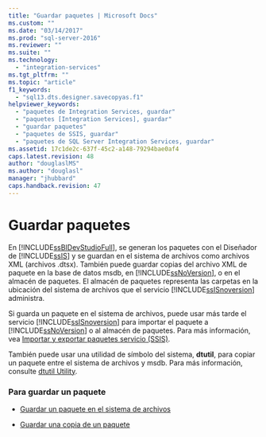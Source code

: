 ```yaml
---
title: "Guardar paquetes | Microsoft Docs"
ms.custom: ""
ms.date: "03/14/2017"
ms.prod: "sql-server-2016"
ms.reviewer: ""
ms.suite: ""
ms.technology: 
  - "integration-services"
ms.tgt_pltfrm: ""
ms.topic: "article"
f1_keywords: 
  - "sql13.dts.designer.savecopyas.f1"
helpviewer_keywords: 
  - "paquetes de Integration Services, guardar"
  - "paquetes [Integration Services], guardar"
  - "guardar paquetes"
  - "paquetes de SSIS, guardar"
  - "paquetes de SQL Server Integration Services, guardar"
ms.assetid: 17c1de2c-637f-45c2-a148-79294bae0af4
caps.latest.revision: 48
author: "douglaslMS"
ms.author: "douglasl"
manager: "jhubbard"
caps.handback.revision: 47
---
```

# Guardar paquetes
  En [!INCLUDE[ssBIDevStudioFull](../includes/ssbidevstudiofull-md.md)], se generan los paquetes con el Diseñador de [!INCLUDE[ssIS](../includes/ssis-md.md)] y se guardan en el sistema de archivos como archivos XML (archivos .dtsx). También puede guardar copias del archivo XML de paquete en la base de datos msdb, en [!INCLUDE[ssNoVersion](../includes/ssnoversion-md.md)], o en el almacén de paquetes. El almacén de paquetes representa las carpetas en la ubicación del sistema de archivos que el servicio [!INCLUDE[ssISnoversion](../includes/ssisnoversion-md.md)] administra.  
  
 Si guarda un paquete en el sistema de archivos, puede usar más tarde el servicio [!INCLUDE[ssISnoversion](../includes/ssisnoversion-md.md)] para importar el paquete a [!INCLUDE[ssNoVersion](../includes/ssnoversion-md.md)] o al almacén de paquetes. Para más información, vea [Importar y exportar paquetes servicio &#40;SSIS&#41;](../integration-services/service/import-and-export-packages-ssis-service.md).  
  
 También puede usar una utilidad de símbolo del sistema, **dtutil**, para copiar un paquete entre el sistema de archivos y msdb. Para más información, consulte [dtutil Utility](../integration-services/dtutil-utility.md).  
  
### Para guardar un paquete  
  
-   [Guardar un paquete en el sistema de archivos](../Topic/Save%20a%20Package%20to%20the%20File%20System.md)  
  
-   [Guardar una copia de un paquete](../Topic/Save%20a%20Copy%20of%20a%20Package.md)  
  
  